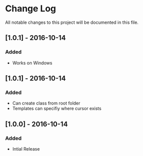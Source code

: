 # Change Log
All notable changes to this project will be documented in this file.

## [1.0.1] - 2016-10-14
### Added
- Works on Windows

## [1.0.1] - 2016-10-14
### Added
- Can create class from root folder
- Templates can specifiy where cursor exists

## [1.0.0] - 2016-10-14
### Added
- Intial Release